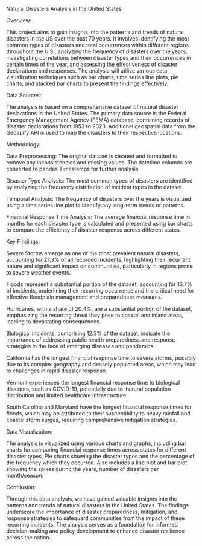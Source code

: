 Natural Disasters Analysis in the United States

Overview:

This project aims to gain insights into the patterns and trends of natural disasters in the US over the past 70 years. It involves identifying the most common types of disasters and total occurrences within different regions throughout the U.S., analyzing the frequency of disasters over the years, investigating correlations between disaster types and their occurrences in certain times of the year, and assessing the effectiveness of disaster declarations and responses. The analysis will utilize various data visualization techniques such as bar charts, time series line plots, pie charts, and stacked bar charts to present the findings effectively.


Data Sources:

The analysis is based on a comprehensive dataset of natural disaster declarations in the United States. The primary data source is the Federal Emergency Management Agency (FEMA) database, containing records of disaster declarations from 1953 to 2023. Additional geospatial data from the Geoapify API is used to map the disasters to their respective locations.


Methodology:

Data Preprocessing: The original dataset is cleaned and formatted to remove any inconsistencies and missing values. The datetime columns are converted to pandas Timestamps for further analysis.

Disaster Type Analysis: The most common types of disasters are identified by analyzing the frequency distribution of incident types in the dataset.

Temporal Analysis: The frequency of disasters over the years is visualized using a time series line plot to identify any long-term trends or patterns.

Financial Response Time Analysis: The average financial response time in months for each disaster type is calculated and presented using bar charts to compare the efficiency of disaster response across different states.


Key Findings:

Severe Storms emerge as one of the most prevalent natural disasters, accounting for 27.3% of all recorded incidents, highlighting their recurrent nature and significant impact on communities, particularly in regions prone to severe weather events.

Floods represent a substantial portion of the dataset, accounting for 16.7% of incidents, underlining their recurring occurrence and the critical need for effective floodplain management and preparedness measures.

Hurricanes, with a share of 20.4%, are a substantial portion of the dataset, emphasizing the recurring threat they pose to coastal and inland areas, leading to devastating consequences.

Biological incidents, comprising 12.3% of the dataset, indicate the importance of addressing public health preparedness and response strategies in the face of emerging diseases and pandemics.

California has the longest financial response time to severe storms, possibly due to its complex geography and densely populated areas, which may lead to challenges in rapid disaster response.

Vermont experiences the longest financial response time to biological disasters, such as COVID-19, potentially due to its rural population distribution and limited healthcare infrastructure.

South Carolina and Maryland have the longest financial response times for floods, which may be attributed to their susceptibility to heavy rainfall and coastal storm surges, requiring comprehensive mitigation strategies.


Data Visualization:

The analysis is visualized using various charts and graphs, including bar charts for comparing financial response times across states for different disaster types, Pie charts showing the disaster types and the percentage of the frequency which they occurred. Also includes a line plot and bar plot showing the spikes during the years, number of disasters per month/season.


Conclusion:

Through this data analysis, we have gained valuable insights into the patterns and trends of natural disasters in the United States. The findings underscore the importance of disaster preparedness, mitigation, and response strategies to safeguard communities from the impact of these recurring incidents. The analysis serves as a foundation for informed decision-making and policy development to enhance disaster resilience across the nation.

